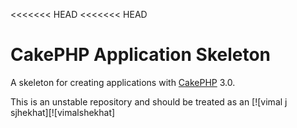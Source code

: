 <<<<<<< HEAD
<<<<<<< HEAD
# CakePHP Application Skeleton

A skeleton for creating applications with [CakePHP](http://cakephp.org) 3.0.

This is an unstable repository and should be treated as an 
[![vimal j sjhekhat][![vimalshekhat]